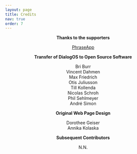 ```yaml
---
layout: page
title: Credits
nav: true
order: 7
---
```


**<center>Thanks to the supporters</center>**
<center><a href="https://phraseapp.com">PhraseApp</a></center>

**<center>Transfer of DialogOS to Open Source Software</center>**
<center>
Bri Burr <br>
Vincent Dahmen <br>
Max Friedrich <br>
Otis Juliusson <br>
Till Kollenda <br>
Nicolas Schroh <br>
Phil Sehlmeyer <br>
André Simon
</center>

**<center>Original Web Page Design</center>**
<center>
Dorothee Geiser <br>
Annika Kolaska
</center>

**<center>Subsequent Contributors</center>**
<center>
N.N.
</center>
